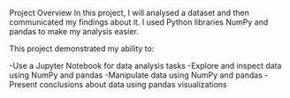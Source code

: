 Project Overview
In this project, I will analysed a dataset and then communicated my findings about it.
I used Python libraries NumPy and pandas to make my analysis easier.


This project demonstrated my ability to:

-Use a Jupyter Notebook for data analysis tasks
-Explore and inspect data using NumPy and pandas
-Manipulate data using NumPy and pandas
-Present conclusions about data using pandas visualizations
